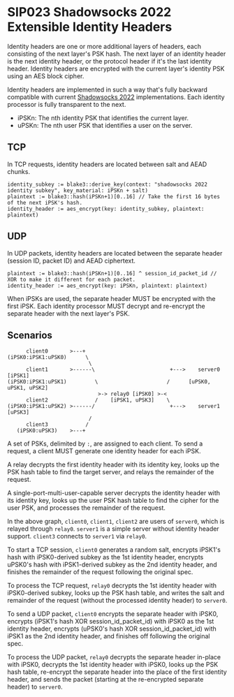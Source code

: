 # SIP023 Shadowsocks 2022 Extensible Identity Headers

Identity headers are one or more additional layers of headers, each consisting of the next layer's PSK hash. The next layer of an identity header is the next identity header, or the protocol header if it's the last identity header. Identity headers are encrypted with the current layer's identity PSK using an AES block cipher.

Identity headers are implemented in such a way that's fully backward compatible with current [Shadowsocks 2022](/doc/sip022.html) implementations. Each identity processor is fully transparent to the next.

- iPSKn: The nth identity PSK that identifies the current layer.
- uPSKn: The nth user PSK that identifies a user on the server.

## TCP

In TCP requests, identity headers are located between salt and AEAD chunks.

```
identity_subkey := blake3::derive_key(context: "shadowsocks 2022 identity subkey", key_material: iPSKn + salt)
plaintext := blake3::hash(iPSKn+1)[0..16] // Take the first 16 bytes of the next iPSK's hash.
identity_header := aes_encrypt(key: identity_subkey, plaintext: plaintext)
```

## UDP

In UDP packets, identity headers are located between the separate header (session ID, packet ID) and AEAD ciphertext.

```
plaintext := blake3::hash(iPSKn+1)[0..16] ^ session_id_packet_id // XOR to make it different for each packet.
identity_header := aes_encrypt(key: iPSKn, plaintext: plaintext)
```

When iPSKs are used, the separate header MUST be encrypted with the first iPSK. Each identity processor MUST decrypt and re-encrypt the separate header with the next layer's PSK.

## Scenarios

```
      client0       >---+
(iPSK0:iPSK1:uPSK0)      \
                          \
      client1       >------\                        +--->    server0 [iPSK1]
(iPSK0:iPSK1:uPSK1)         \                      /      [uPSK0, uPSK1, uPSK2]
                             >-> relay0 [iPSK0] >-<
      client2               /    [iPSK1, uPSK3]    \
(iPSK0:iPSK1:uPSK2) >------/                        +--->    server1 [uPSK3]
                          /
      client3            /
   (iPSK0:uPSK3)    >---+
```

A set of PSKs, delimited by `:`, are assigned to each client. To send a request, a client MUST generate one identity header for each iPSK.

A relay decrypts the first identity header with its identity key, looks up the PSK hash table to find the target server, and relays the remainder of the request.

A single-port-multi-user-capable server decrypts the identity header with its identity key, looks up the user PSK hash table to find the cipher for the user PSK, and processes the remainder of the request.

In the above graph, `client0`, `client1`, `client2` are users of `server0`, which is relayed through `relay0`. `server1` is a simple server without identity header support. `client3` connects to `server1` via `relay0`.

To start a TCP session, `client0` generates a random salt, encrypts iPSK1's hash with iPSK0-derived subkey as the 1st identity header, encrypts uPSK0's hash with iPSK1-derived subkey as the 2nd identity header, and finishes the remainder of the request following the original spec.

To process the TCP request, `relay0` decrypts the 1st identity header with iPSK0-derived subkey, looks up the PSK hash table, and writes the salt and remainder of the request (without the processed identity header) to `server0`.

To send a UDP packet, `client0` encrypts the separate header with iPSK0, encrypts (iPSK1's hash XOR session_id_packet_id) with iPSK0 as the 1st identity header, encrypts (uPSK0's hash XOR session_id_packet_id) with iPSK1 as the 2nd identity header, and finishes off following the original spec.

To process the UDP packet, `relay0` decrypts the separate header in-place with iPSK0, decrypts the 1st identity header with iPSK0, looks up the PSK hash table, re-encrypt the separate header into the place of the first identity header, and sends the packet (starting at the re-encrypted separate header) to `server0`.
